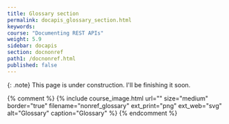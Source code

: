 ```yaml
---
title: Glossary section
permalink: docapis_glossary_section.html
keywords:
course: "Documenting REST APIs"
weight: 5.9
sidebar: docapis
section: docnonref
path1: /docnonref.html
published: false
---
```


{: .note}
This page is under construction. I'll be finishing it soon.

{% comment %}
{% include course_image.html url="" size="medium" border="true" filename="nonref_glossary" ext_print="png" ext_web="svg" alt="Glossary" caption="Glossary" %}
 {% endcomment %}
